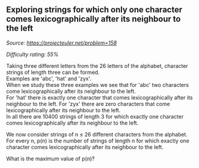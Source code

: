 Exploring strings for which only one character comes lexicographically after its neighbour to the left
------------------------------------------------------------------------------------------------------

*Source: https://projecteuler.net/problem=158*


*Difficulty rating: 55%*

Taking three different letters from the 26 letters of the alphabet,
character strings of length three can be formed.\
 Examples are 'abc', 'hat' and 'zyx'.\
 When we study these three examples we see that for 'abc' two characters
come lexicographically after its neighbour to the left.\
 For 'hat' there is exactly one character that comes lexicographically
after its neighbour to the left. For 'zyx' there are zero characters
that come lexicographically after its neighbour to the left.\
 In all there are 10400 strings of length 3 for which exactly one
character comes lexicographically after its neighbour to the left.

We now consider strings of n ≤ 26 different characters from the
alphabet.\
 For every n, p(n) is the number of strings of length n for which
exactly one character comes lexicographically after its neighbour to the
left.

What is the maximum value of p(n)?
